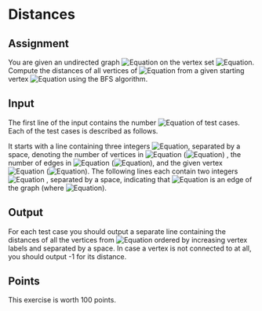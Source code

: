 # Distances
## Assignment
You are given an undirected graph ![Equation](https://math.vercel.app?from=G)  on the vertex set ![Equation](https://math.vercel.app?from=%5C%7B0%2C%20%5Cldots%2C%20n-1%5C%7D). Compute the distances of all vertices of ![Equation](https://math.vercel.app?from=G) from a given starting vertex ![Equation](https://math.vercel.app?from=v) using the BFS algorithm.

## Input
The first line of the input contains the number ![Equation](https://math.vercel.app?from=t%20%5Cleq%2020) of test cases. Each of the  test cases is described as follows.

It starts with a line containing three integers ![Equation](https://math.vercel.app?from=n%2Cm%2Cv), separated by a space, denoting the number of vertices in ![Equation](https://math.vercel.app?from=G) (![Equation](https://math.vercel.app?from=1%20%5Cleq%20n%20%5Cleq%2010%5E4)) , the number of edges in  ![Equation](https://math.vercel.app?from=G) (![Equation](https://math.vercel.app?from=1%20%5Cleq%20m%20%5Cleq%2010%5E4)), and the given vertex ![Equation](https://math.vercel.app?from=v) (![Equation](https://math.vercel.app?from=0%20%5Cleq%20v%20%5Cleq%20n-1)).
The following  lines each contain two integers ![Equation](https://math.vercel.app?from=a%2Cb) , separated by a space, indicating that ![Equation](https://math.vercel.app?from=%5C%7Ba%2Cb%5C%7D)  is an edge of the graph (where ![Equation](https://math.vercel.app?from=0%20%5Cleq%20a%20%5Cleq%20b%20%5Cleq%20n-1)).

## Output
For each test case you should output a separate line containing the distances of all the vertices from ![Equation](https://math.vercel.app?from=v)  ordered by increasing vertex labels and separated by a space. In case a vertex is not connected to  at all, you should output -1  for its distance.

## Points
This exercise is worth 100 points.
